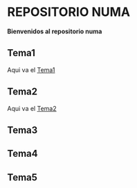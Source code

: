 # REPOSITORIO NUMA
**Bienvenidos al repositorio numa**

## Tema1

Aqui va el [Tema1](https://github.com/yvinzo/NUMA/tree/main/Practica1)

## Tema2

Aqui va el [Tema2](https://github.com/yvinzo/NUMA/tree/main/Tema2)

## Tema3

## Tema4

## Tema5


